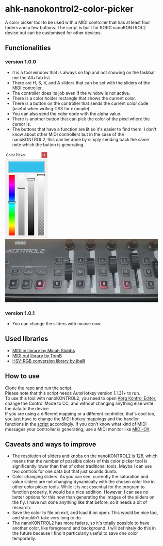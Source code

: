 # ahk-nanokontrol2-color-picker

A color picker tool to be used with a MIDI controller that has at least four faders and a few buttons. The script is built for KORG nanoKONTROL2 device but can be customised for other devices.

## Functionalities

### version 1.0.0

- It is a tool window that is always on top and not showing on the taskbar nor the Alt+Tab list
- There are H, S, V, and A sliders that can be set with the sliders of the MIDI controller.
- The controller does its job even if the window is not active.
- There is a color holder rectangle that shows the current color.
- There is a button on the controller that sends the current color code (useful when writing CSS for example).
- You can also send the color code with the alpha value.
- There is another button that can pick the color of the pixel where the cursor is.
- The buttons that have a function are lit so it's easier to find them. I don't know about other MIDI controllers but in the case of the nanoKONTROL2, this can be done by simply sending back the same note which the button is generating.

![Tool window](./images/readme_tool_window.png)
![nanoKONTROL2](./images/readme_nano.png)

### version 1.0.1

- You can change the sliders with mouse now.

## Used libraries

- [MIDI in library by Micah Stubbs](https://github.com/micahstubbs/midi4ahk)
- [MIDI out library by TomB](https://autohotkey.com/board/topic/17212-midi-output-from-ahk/)
- [HSV-RGB conversion library by jballi](https://www.autohotkey.com/boards/viewtopic.php?t=30908)

## How to use

Clone the repo and run the script.<br/>
Please note that this script needs AutoHotkey version 1.1.31+ to run.<br/>
To use this tool with nanoKONTROL2, you need to open [Korg Kontrol Editor](https://www.korg.com/us/support/download/software/0/159/1354/), change the Control Mode to CC, and without changing anything else write the data to the device.<br/>
If you are using a different mapping or a different controller, that's cool too, you just have to change the MIDI hotkey mappings and the handler functions in the [script](./nanoKONTROL2_color_picker.ahk) accordingly. If you don't know what kind of MIDI messages your controller is generating, use a MIDI monitor like [MIDI-OX](http://www.midiox.com/).

## Caveats and ways to improve

- The resolution of sliders and knobs on the nanoKONTROL2 is 128, which means that the number of possible colors of this color picker tool is significantly lower than that of other traditional tools. Maybe I can use two controls for one data but that just sounds dumb.
- Color changing sliders. As you can see, currently the saturation and value sliders are not changing dynamically with the chosen color like in other color picker tools. While it is not essential for the program to function properly, it would be a nice addition. However, I can see no better options for this now than generating the images of the sliders on the fly. I have not done anything like that before, so it needs a bit of research.
- Save the color to file on exit, and load it on open. This would be nice too, and shouldn't take very long to do.
- The nanoKONTROL2 has more faders, so it's totally possible to have another color, like foreground and background. I will definitely do this in the future because I find it particularly useful to save one color temporarily.
